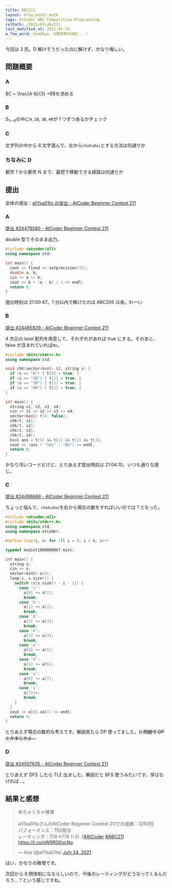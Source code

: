 ```yaml
---
title: ABC211
layout: blog_posts_math
tags: AtCoder ABC Competitive-Programming
relPath: /2021/07/abc211
last_modified_at: 2021-07-24
a_few_word: Goodbye, 6問体制のABC...！
---
```


今回は 3 完。D 解けそうだったのに解けず、かなり悔しい。

## 問題概要

### A

$C = \frac{A-B}{3} +B$を求める

### B

$S_{1～4}$の中に`H`, `2B`, `3B`, `HR`が 1 つずつあるかチェック

### C

文字列の中から 8 文字選んで、左から`chokudai`とする方法は何通りか

### ちなみに D

都市 1 から都市 N まで、最短で移動できる経路は何通りか

## 提出

全体の提出：[a01sa01to の提出 - AtCoder Beginner Contest 211](https://atcoder.jp/contests/abc211/submissions?f.User=a01sa01to)

### A

[提出 #24478580 - AtCoder Beginner Contest 211](https://atcoder.jp/contests/abc211/submissions/24478580)

double 型でそのまま出力。

```cpp
#include <atcoder/all>
using namespace std;

int main() {
  cout << fixed << setprecision(15);
  double a, b;
  cin >> a >> b;
  cout << b + (a - b) / 3 << endl;
  return 0;
}
```

提出時刻は 21:00:47。1 分以内で解けたのは ABC205 以来。わーい

### B

[提出 #24485829 - AtCoder Beginner Contest 211](https://atcoder.jp/contests/abc211/submissions/24485829)

4 次元の bool 配列を用意して、それぞれがあれば true にする。そのあと、false が含まれていれば`No`。

```cpp
#include <bits/stdc++.h>
using namespace std;

void chk(vector<bool> &t, string s) {
  if (s == "H") { t[0] = true; }
  if (s == "2B") { t[1] = true; }
  if (s == "3B") { t[2] = true; }
  if (s == "HR") { t[3] = true; }
}

int main() {
  string s1, s2, s3, s4;
  cin >> s1 >> s2 >> s3 >> s4;
  vector<bool> t(4, false);
  chk(t, s1);
  chk(t, s2);
  chk(t, s3);
  chk(t, s4);
  bool ans = t[0] && t[1] && t[2] && t[3];
  cout << (ans ? "Yes" : "No") << endl;
  return 0;
}
```

かなり汚いコードだけど、とりあえず提出時刻は 21:04:10。いつも通りな感じ。

### C

[提出 #24498688 - AtCoder Beginner Contest 211](https://atcoder.jp/contests/abc211/submissions/24498688)

ちょっと悩んで、`chokudai`を右から場合の数をすればいいのでは？となった。

```cpp
#include <atcoder/all>
#include <bits/stdc++.h>
using namespace std;
using namespace atcoder;

#define loop(i, n) for (ll i = 0; i < n; i++)

typedef modint1000000007 mint;

int main() {
  string s;
  cin >> s;
  vector<mint> a(8);
  loop(i, s.size()) {
    switch (s[s.size() - i - 1]) {
      case 'c':
        a[0] += a[1];
        break;
      case 'h':
        a[1] += a[2];
        break;
      case 'o':
        a[2] += a[3];
        break;
      case 'k':
        a[3] += a[4];
        break;
      case 'u':
        a[4] += a[5];
        break;
      case 'd':
        a[5] += a[6];
        break;
      case 'a':
        a[6] += a[7];
        break;
      case 'i':
        a[7]++;
        break;
    }
  }
  cout << a[0].val() << endl;
  return 0;
}
```

とりあえず場合の数的な考えです。解説見たら DP 使ってました。~~C 問題で DP とかまじかよ...~~

### D

[提出 #24507635 - AtCoder Beginner Contest 211](https://atcoder.jp/contests/abc211/submissions/24507635)

とりあえず DFS したら TLE 出ました。解説だと BFS 使うみたいです。学ばなければ...。

## 結果と感想

<blockquote class="twitter-tweet"><p lang="ja" dir="ltr">めちゃくちゃ微増<br><br>a01sa01toさんのAtCoder Beginner Contest 211での成績：3293位<br>パフォーマンス：792相当<br>レーティング：774→776 (+2) :)<a href="https://twitter.com/hashtag/AtCoder?src=hash&amp;ref_src=twsrc%5Etfw">#AtCoder</a> <a href="https://twitter.com/hashtag/ABC211?src=hash&amp;ref_src=twsrc%5Etfw">#ABC211</a> <a href="https://t.co/nW9RO0vcNo">https://t.co/nW9RO0vcNo</a></p>&mdash; Asa (@a01sa01to) <a href="https://twitter.com/a01sa01to/status/1418941696168009728?ref_src=twsrc%5Etfw">July 24, 2021</a></blockquote> <script async src="https://platform.twitter.com/widgets.js" charset="utf-8"></script>

はい、かなりの微増です。

次回から 8 問体制になるらしいので、今後のレーティングがどうなってくるんだろう...？という感じですね。
